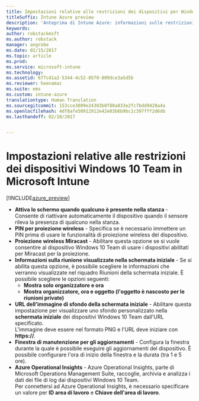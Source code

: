 ```yaml
---
title: Impostazioni relative alle restrizioni dei dispositivi per Windows 10 Team
titleSuffix: Intune Azure preview
description: 'Anteprima di Intune Azure: informazioni sulle restrizioni del dispositivo disponibili con Windows 10 Team.'
keywords: 
author: robstackmsft
ms.author: robstack
manager: angrobe
ms.date: 02/15/2017
ms.topic: article
ms.prod: 
ms.service: microsoft-intune
ms.technology: 
ms.assetid: 677c41a2-5344-4c52-85f0-809dce3a5d5b
ms.reviewer: heenamac
ms.suite: ems
ms.custom: intune-azure
translationtype: Human Translation
ms.sourcegitcommit: 153cce3809e24303b8f88a833e2fc7bdd9428a4a
ms.openlocfilehash: 4df8afe50912912e42e03b6b9bc1c397fff2d6db
ms.lasthandoff: 02/18/2017


---
```


# <a name="windows-10-team-device-restriction-settings-in-microsoft-intune"></a>Impostazioni relative alle restrizioni dei dispositivi Windows 10 Team in Microsoft Intune

[!INCLUDE[azure_preview](../includes/azure_preview.md)]

- **Attiva lo schermo quando qualcuno è presente nella stanza** - Consente di riattivare automaticamente il dispositivo quando il sensore rileva la presenza di qualcuno nella stanza.
- **PIN per proiezione wireless** - Specifica se è necessario immettere un PIN prima di usare le funzionalità di proiezione wireless del dispositivo.
- **Proiezione wireless Miracast** - Abilitare questa opzione se si vuole consentire al dispositivo Windows 10 Team di usare i dispositivi abilitati per Miracast per la proiezione.
- **Informazioni sulla riunione visualizzate nella schermata iniziale** - Se si abilita questa opzione, è possibile scegliere le informazioni che verranno visualizzate nel riquadro Riunioni della schermata iniziale. È possibile scegliere le opzioni seguenti:
    - **Mostra solo organizzatore e ora**
    - **Mostra organizzatore, ora e oggetto (l'oggetto è nascosto per le riunioni private)**
- **URL dell'immagine di sfondo della schermata iniziale** - Abilitare questa impostazione per visualizzare uno sfondo personalizzato nella **schermata iniziale** dei dispositivi Windows 10 Team dall'URL specificato.<br>L'immagine deve essere nel formato PNG e l'URL deve iniziare con **https://**.
- **Finestra di manutenzione per gli aggiornamenti** - Configura la finestra durante la quale è possibile eseguire gli aggiornamenti del dispositivo. È possibile configurare l'ora di inizio della finestra e la durata (tra 1 e 5 ore).
- **Azure Operational Insights** - Azure Operational Insights, parte di Microsoft Operations Management Suite, raccoglie, archivia e analizza i dati dei file di log dai dispositivi Windows 10 Team.<br>Per connettersi ad Azure Operational Insights, è necessario specificare un valore per **ID area di lavoro** e **Chiave dell'area di lavoro**.


